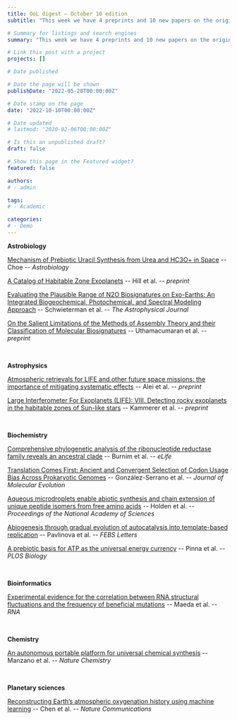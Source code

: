 ```yaml
---
title: OoL digest — October 10 edition
subtitle: "This week we have 4 preprints and 10 new papers on the origin of life. Enjoy!"

# Summary for listings and search engines
summary: "This week we have 4 preprints and 10 new papers on the origin of life. Enjoy!"

# Link this post with a project
projects: []

# Date published

# Date the page will be shown
publishDate: "2022-05-28T00:00:00Z"

# Date stamp on the page
date: "2022-10-10T00:00:00Z"

# Date updated
# lastmod: "2020-02-06T00:00:00Z"

# Is this an unpublished draft?
draft: false

# Show this page in the Featured widget?
featured: false

authors:
# - admin

tags:
# - Academic

categories:
# - Demo
---
```


**Astrobiology**

[Mechanism of Prebiotic Uracil Synthesis from Urea and HC3O+ in Space](https://doi.org/10.1089/ast.2022.0024) -- Choe -- *Astrobiology*

[A Catalog of Habitable Zone Exoplanets](https://doi.org/10.48550/arXiv.2210.02484) -- Hill et al. -- *preprint*

[Evaluating the Plausible Range of N2O Biosignatures on Exo-Earths: An Integrated Biogeochemical, Photochemical, and Spectral Modeling Approach](https://doi.org/10.3847/1538-4357/ac8cfb) -- Schwieterman et al. -- *The Astrophysical Journal*

[On the Salient Limitations of the Methods of Assembly Theory and their Classification of Molecular Biosignatures](https://doi.org/10.48550/arXiv.2210.00901) -- Uthamacumaran et al. -- *preprint*

<br>

**Astrophysics**

[Atmospheric retrievals for LIFE and other future space missions: the importance of mitigating systematic effects](https://doi.org/10.1117/12.2631692) -- Alei et al. -- *preprint*

[Large Interferometer For Exoplanets (LIFE): VIII. Detecting rocky exoplanets in the habitable zones of Sun-like stars](https://doi.org/10.48550/arXiv.2210.01782) -- Kammerer et al. -- *preprint*

<br>

**Biochemistry**

[Comprehensive phylogenetic analysis of the ribonucleotide reductase family reveals an ancestral clade](https://doi.org/10.7554/eLife.79790) -- Burnim et al. -- *eLife*

[Translation Comes First: Ancient and Convergent Selection of Codon Usage Bias Across Prokaryotic Genomes](https://doi.org/10.1007/s00239-022-10074-0) -- González-Serrano et al. -- *Journal of Molecular Evolution*

[Aqueous microdroplets enable abiotic synthesis and chain extension of unique peptide isomers from free amino acids](https://doi.org/10.1073/pnas.2212642119) -- Holden et al. -- *Proceedings of the National Academy of Sciences*

[Abiogenesis through gradual evolution of autocatalysis into template-based replication](https://doi.org/10.1002/1873-3468.14507) -- Pavlinova et al. -- *FEBS Letters*

[A prebiotic basis for ATP as the universal energy currency](https://doi.org/10.1371/journal.pbio.3001437) -- Pinna et al. -- *PLOS Biology*

<br>

**Bioinformatics**

[Experimental evidence for the correlation between RNA structural fluctuations and the frequency of beneficial mutations](https://doi.org/10.1261/rna.079291.122) -- Maeda et al. -- *RNA*

<br>

**Chemistry**

[An autonomous portable platform for universal chemical synthesis](https://doi.org/10.1038/s41557-022-01016-w) -- Manzano et al. -- *Nature Chemistry*

<br>

**Planetary sciences**

[Reconstructing Earth’s atmospheric oxygenation history using machine learning](https://doi.org/10.1038/s41467-022-33388-5) -- Chen et al. -- *Nature Communications*

